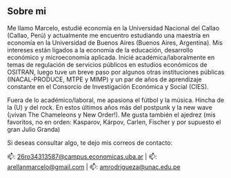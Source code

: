 ## Sobre mi 

<p> Me llamo Marcelo, estudié economía en la Universidad Nacional del Callao (Callao, Perú) y actualmente me encuentro estudiando una maestría en economía en la Universidad de Buenos Aires (Buenos Aires, Argentina). Mis intereses están ligados a la economía de la educación, desarrollo económico y microeconomía aplicada. Inicié académica/laboralmente en temas de regulación de servicios públicos en estudios económicos de OSITRAN, luego tuve un breve paso por algunos otras instituciones públicas (INACAL-PRODUCE, MTPE y MIMP) y un par de años de aprendizaje constante en el Consorcio de Investigación Económica y Social (CIES). 

Fuera de lo académico/laboral, me apasiona el fútbol y la música. Hincha de la (U) y del rock. En estos últimos años más del postpunk y la new wave (¡vivan The Chameleons y New Order!). Me gusta también el ajedrez (mis favoritos, no en orden: Kasparov, Kárpov, Carlen, Fischer y por supuesto el gran Julio Granda)

Si deseas consultar algo, te dejo mis correos de contacto:

📫: 26ro34313587@campus.economicas.uba.ar |
📫: arellanmarcelo@gmail.com |
📫: amrodrigueza@unac.edu.pe

